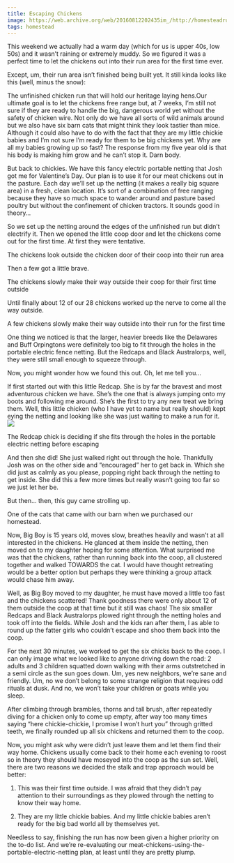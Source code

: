 ```yaml
---
title: Escaping Chickens
image: https://web.archive.org/web/20160812202435im_/http://homesteadrules.com/wp-content/uploads/2011/04/escape-4-e1302098223843.jpg
tags: homestead
---
```


This weekend we actually had a warm day (which for us is upper 40s, low 50s) and it wasn’t raining or extremely muddy. So we figured it was a perfect time to let the chickens out into their run area for the first time ever.

Except, um, their run area isn’t finished being built yet. It still kinda looks like this (well, minus the snow):

The unfinished chicken run that will hold our heritage laying hens.Our ultimate goal is to let the chickens free range but, at 7 weeks, I’m still not sure if they are ready to handle the big, dangerous world yet without the safety of chicken wire. Not only do we have all sorts of wild animals around but we also have six barn cats that might think they look tastier than mice. Although it could also have to do with the fact that they are my little chickie babies and I’m not sure I’m ready for them to be big chickens yet. Why are all my babies growing up so fast? The response from my five year old is that his body is making him grow and he can’t stop it. Darn body.

But back to chickies. We have this fancy electric portable netting that Josh got me for Valentine’s Day. Our plan is to use it for our meat chickens out in the pasture. Each day we’ll set up the netting (it makes a really big square area) in a fresh, clean location. It’s sort of a combination of free ranging because they have so much space to wander around and pasture based poultry but without the confinement of chicken tractors. It sounds good in theory…

So we set up the netting around the edges of the unfinished run but didn’t electrify it. Then we opened the little coop door and let the chickens come out for the first time. At first they were tentative.

The chickens look outside the chicken door of their coop into their run area

Then a few got a little brave.

The chickens slowly make their way outside their coop for their first time outside

Until finally about 12 of our 28 chickens worked up the nerve to come all the way outside.

A few chickens slowly make their way outside into their run for the first time

One thing we noticed is that the larger, heavier breeds like the Delawares and Buff Orpingtons were definitely too big to fit through the holes in the portable electric fence netting. But the Redcaps and Black Australorps, well, they were still small enough to squeeze through.

Now, you might wonder how we found this out. Oh, let me tell you…

If first started out with this little Redcap. She is by far the bravest and most adventurous chicken we have. She’s the one that is always jumping onto my boots and following me around. She’s the first to try any new treat we bring them. Well, this little chicken (who I have yet to name but really should) kept eying the netting and looking like she was just waiting to make a run for it.
![](https://web.archive.org/web/20160812202435im_/http://homesteadrules.com/wp-content/uploads/2011/04/escape-4-e1302098223843.jpg)

The Redcap chick is deciding if she fits through the holes in the portable electric netting before escaping

And then she did! She just walked right out through the hole. Thankfully Josh was on the other side and “encouraged” her to get back in. Which she did just as calmly as you please, popping right back through the netting to get inside. She did this a few more times but really wasn’t going too far so we just let her be.

But then… then, this guy came strolling up.

One of the cats that came with our barn when we purchased our homestead.

Now, Big Boy is 15 years old, moves slow, breathes heavily and wasn’t at all interested in the chickens. He glanced at them inside the netting, then moved on to my daughter hoping for some attention. What surprised me was that the chickens, rather than running back into the coop, all clustered together and walked TOWARDS the cat. I would have thought retreating would be a better option but perhaps they were thinking a group attack would chase him away.

Well, as Big Boy moved to my daughter, he must have moved a little too fast and the chickens scattered! Thank goodness there were only about 12 of them outside the coop at that time but it still was chaos! The six smaller Redcaps and Black Australorps plowed right through the netting holes and took off into the fields. While Josh and the kids ran after them, I as able to round up the fatter girls who couldn’t escape and shoo them back into the coop.

For the next 30 minutes, we worked to get the six chicks back to the coop. I can only image what we looked like to anyone driving down the road: 2 adults and 3 children squatted down walking with their arms outstretched in a semi circle as the sun goes down. Um, yes new neighbors, we’re sane and friendly. Um, no we don’t belong to some strange religion that requires odd rituals at dusk. And no, we won’t take your children or goats while you sleep.

After climbing through brambles, thorns and tall brush, after repeatedly diving for a chicken only to come up empty, after way too many times saying “here chickie-chickie, I promise I won’t hurt you” through gritted teeth, we finally rounded up all six chickens and returned them to the coop.

Now, you might ask why were didn’t just leave them and let them find their way home. Chickens usually come back to their home each evening to roost so in theory they should have moseyed into the coop as the sun set. Well, there are two reasons we decided the stalk and trap approach would be better:

1) This was their first time outside. I was afraid that they didn’t pay attention to their surroundings as they plowed through the netting to know their way home.

2) They are my little chickie babies. And my little chickie babies aren’t ready for the big bad world all by themselves yet.

Needless to say, finishing the run has now been given a higher priority on the to-do list. And we’re re-evaluating our meat-chickens-using-the-portable-electric-netting plan, at least until they are pretty plump.
